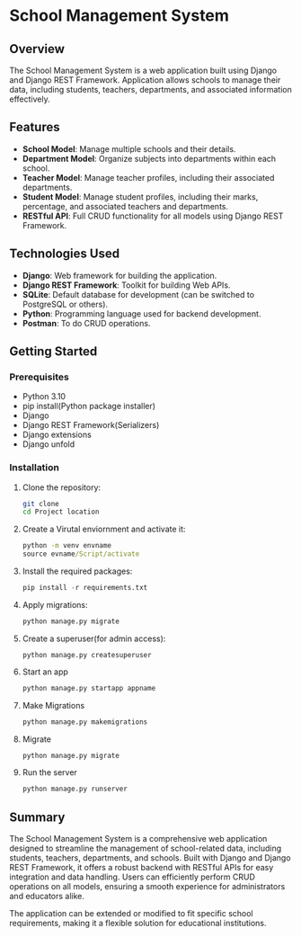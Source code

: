 # School Management System

## Overview

The School Management System is a web application built using Django and Django REST Framework. Application allows schools to manage their data, including students, teachers, departments, and associated information effectively.

## Features

- **School Model**: Manage multiple schools and their details.
- **Department Model**: Organize subjects into departments within each school.
- **Teacher Model**: Manage teacher profiles, including their associated departments.
- **Student Model**: Manage student profiles, including their marks, percentage, and associated teachers and departments.
- **RESTful API**: Full CRUD functionality for all models using Django REST Framework.

## Technologies Used

- **Django**: Web framework for building the application.
- **Django REST Framework**: Toolkit for building Web APIs.
- **SQLite**: Default database for development (can be switched to PostgreSQL or others).
- **Python**: Programming language used for backend development.
- **Postman**: To do CRUD operations.

## Getting Started

### Prerequisites

- Python 3.10
- pip install(Python package installer)
- Django
- Django REST Framework(Serializers)
- Django extensions
- Django unfold

### Installation

1. Clone the repository:

   ```bash
   git clone 
   cd Project location
2. Create a Virutal enviornment and activate it:
 
    ```cmd
    python -m venv envname
    source evname/Script/activate  
    ```
3. Install the required packages:

    ```python
    pip install -r requirements.txt
    ```
4. Apply migrations:

    ```python
    python manage.py migrate
    ```
5. Create a superuser(for admin access):

    ```pyhton
    python manage.py createsuperuser
    ```
6. Start an app

    ```python
    python manage.py startapp appname
    ```
7. Make Migrations
    ```Python
    python manage.py makemigrations
    ```
8. Migrate

    ```python
    python manage.py migrate
    ```
9. Run the server

    ```python
    python manage.py runserver
    ```
## Summary

The School Management System is a comprehensive web application designed to streamline the management of school-related data, including students, teachers, departments, and schools. Built with Django and Django REST Framework, it offers a robust backend with RESTful APIs for easy integration and data handling. Users can efficiently perform CRUD operations on all models, ensuring a smooth experience for administrators and educators alike.

The application can be extended or modified to fit specific school requirements, making it a flexible solution for educational institutions.
